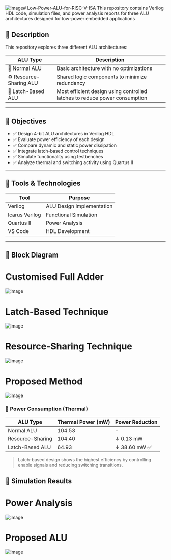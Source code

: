 ![image](https://github.com/user-attachments/assets/03470a35-99cf-4e9a-8c89-d882f8b174ad)# Low-Power-ALU-for-RISC-V-ISA
This repository contains Verilog HDL code, simulation files, and power analysis reports for three ALU architectures designed for low-power embedded applications

## 📌 Description

This repository explores three different ALU architectures:

| ALU Type           | Description                                                                 |
|--------------------|-----------------------------------------------------------------------------|
| 🔸 Normal ALU       | Basic architecture with no optimizations                                    |
| ♻️ Resource-Sharing ALU | Shared logic components to minimize redundancy                              |
| 🔐 Latch-Based ALU   | Most efficient design using controlled latches to reduce power consumption |

---

## 🎯 Objectives

- ✅ Design 4-bit ALU architectures in Verilog HDL
- ✅ Evaluate power efficiency of each design
- ✅ Compare dynamic and static power dissipation
- ✅ Integrate latch-based control techniques
- ✅ Simulate functionality using testbenches
- ✅ Analyze thermal and switching activity using Quartus II

---

## 🔧 Tools & Technologies

| Tool              | Purpose                    |
|------------------|----------------------------|
| Verilog           | ALU Design Implementation |
| Icarus Verilog    | Functional Simulation     |
| Quartus II        | Power Analysis            |
| VS Code           | HDL Development           |

---

## 🧪 Block Diagram

# Customised Full Adder
![image](https://github.com/user-attachments/assets/3bbcdde6-a3b8-4aab-b4c4-c97cbcd0db1e)
# Latch-Based Technique
![image](https://github.com/user-attachments/assets/9511ff5c-dc89-4462-8332-dc0aa00ab597)
# Resource-Sharing Technique
![image](https://github.com/user-attachments/assets/e0f94f42-8374-48dc-87bc-ea93f549c46e)
# Proposed Method
![image](https://github.com/user-attachments/assets/0c68d9b7-135c-4a0c-8fbc-914e2b0f40fe)


### 🔋 Power Consumption (Thermal)

| ALU Type           | Thermal Power (mW) | Power Reduction |
|--------------------|-------------------|-----------------|
| Normal ALU         | 104.53            | -               |
| Resource-Sharing   | 104.40            | ↓ 0.13 mW       |
| Latch-Based ALU    | 64.93             | ↓ 38.60 mW ✅    |

> Latch-based design shows the highest efficiency by controlling enable signals and reducing switching transitions.

## 🧪 Simulation Results

# Power Analysis
![image](https://github.com/user-attachments/assets/f741005d-3959-4628-b1b3-36b780833e61)
# Proposed ALU
![image](https://github.com/user-attachments/assets/174ed697-62eb-4250-a38e-435b825b6c97)


